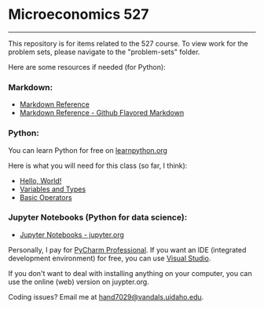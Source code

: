 # Microeconomics 527
***
This repository is for items related to the 527 course. To view work for the problem sets, please navigate to the "problem-sets" folder.

Here are some resources if needed (for Python):

### Markdown:
- [Markdown Reference](https://www.markdownguide.org/basic-syntax/)
- [Markdown Reference - Github Flavored Markdown](https://docs.github.com/en/get-started/writing-on-github/getting-started-with-writing-and-formatting-on-github/quickstart-for-writing-on-github)

### Python:

You can learn Python for free on [learnpython.org](https://www.learnpython.org/)

Here is what you will need for this class (so far, I think):
- [Hello, World!](https://www.learnpython.org/en/Hello%2C_World%21)
- [Variables and Types](https://www.learnpython.org/en/Variables_and_Types)
- [Basic Operators](https://www.learnpython.org/en/Basic_Operators)

### Jupyter Notebooks (Python for data science):

- [Jupyter Notebooks - jupyter.org](https://jupyter.org/)

Personally, I pay for [PyCharm Professional](https://www.jetbrains.com/products/compare/?product=pycharm&product=pycharm-ce). If you want an IDE (integrated development environment) for free, you can use [Visual Studio](https://visualstudio.microsoft.com/).

If you don't want to deal with installing anything on your computer, you can use the online (web) version on juypter.org.

Coding issues? Email me at [hand7029@vandals.uidaho.edu](mailto:hand7029@vandals.uidaho.edu).